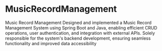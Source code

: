# MusicRecordManagement
Music Record Management Designed and implemented a Music Record Management System using Spring Boot and Java, enabling efficient CRUD operations, user authentication, and integration with external APIs. Solely responsible for the system's backend development, ensuring seamless functionality and improved data accessibility
